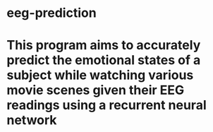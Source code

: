 # eeg-prediction
# This program aims to accurately predict the emotional states of a subject while watching various movie scenes given their EEG readings using a recurrent neural network
